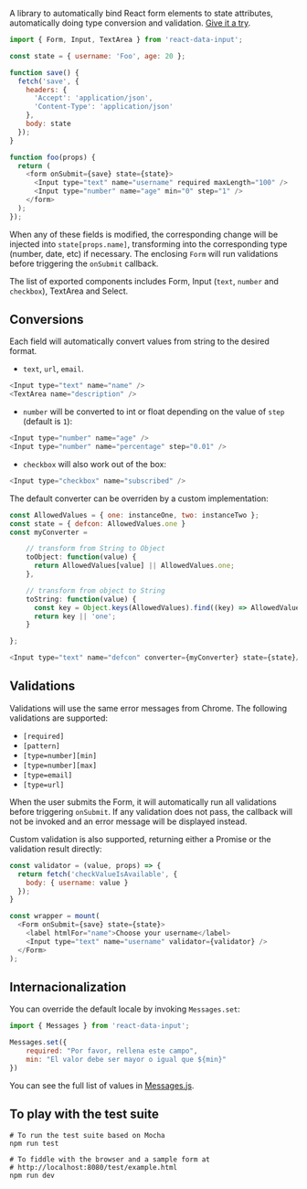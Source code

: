A library to automatically bind React form elements to state attributes, automatically doing type conversion and validation. [Give it a try](https://icoloma.github.io/react-data-input/).

```JavaScript
import { Form, Input, TextArea } from 'react-data-input';

const state = { username: 'Foo', age: 20 };

function save() {
  fetch('save', {
    headers: {
      'Accept': 'application/json',
      'Content-Type': 'application/json'
    },
    body: state
  });
}

function foo(props) {
  return (
    <form onSubmit={save} state={state}>
      <Input type="text" name="username" required maxLength="100" />
      <Input type="number" name="age" min="0" step="1" />
    </form>
  );
});
```

When any of these fields is modified, the corresponding change will be injected into `state[props.name]`, transforming into the corresponding type (number, date, etc) if necessary. The enclosing `Form` will run validations before triggering the `onSubmit` callback.

The list of exported components includes Form, Input (`text`, `number` and `checkbox`), TextArea and Select.

## Conversions

Each field will automatically convert values from string to the desired format. 

* `text`, `url`, `email`. 
```JavaScript
<Input type="text" name="name" />
<TextArea name="description" />
```

* `number` will be converted to int or float depending on the value of `step` (default is `1`): 
```JavaScript
<Input type="number" name="age" />
<Input type="number" name="percentage" step="0.01" />
```

* `checkbox` will also work out of the box:
```JavaScript
<Input type="checkbox" name="subscribed" />
```

The default converter can be overriden by a custom implementation:

```JavaScript
const AllowedValues = { one: instanceOne, two: instanceTwo };
const state = { defcon: AllowedValues.one }
const myConverter =

    // transform from String to Object
    toObject: function(value) {
      return AllowedValues[value] || AllowedValues.one;
    },  

    // transform from object to String
    toString: function(value) {
      const key = Object.keys(AllowedValues).find((key) => AllowedValues[key] === value);
      return key || 'one';
    }

};

<Input type="text" name="defcon" converter={myConverter} state={state}/>
```

## Validations

Validations will use the same error messages from Chrome. The following validations are supported:

* `[required]`
* `[pattern]`
* `[type=number][min]`
* `[type=number][max]`
* `[type=email]`
* `[type=url]`

When the user submits the Form, it will automatically run all validations before triggering `onSubmit`. 
If any validation does not pass, the callback will not be invoked and an error message will be displayed instead.

Custom validation is also supported, returning either a Promise or the validation result directly:

```JavaScript
const validator = (value, props) => {
  return fetch('checkValueIsAvailable', {
    body: { username: value }
  });
}

const wrapper = mount(
  <Form onSubmit={save} state={state}>
    <label htmlFor="name">Choose your username</label>
    <Input type="text" name="username" validator={validator} />
  </Form>
);

```

## Internacionalization

You can override the default locale by invoking `Messages.set`:

```JavaScript
import { Messages } from 'react-data-input';

Messages.set({
    required: "Por favor, rellena este campo",
    min: "El valor debe ser mayor o igual que ${min}"
})
```

You can see the full list of values in [Messages.js](https://github.com/icoloma/react-data-input/blob/master/src/Messages.js).

## To play with the test suite

```
# To run the test suite based on Mocha
npm run test

# To fiddle with the browser and a sample form at
# http://localhost:8080/test/example.html
npm run dev
```

